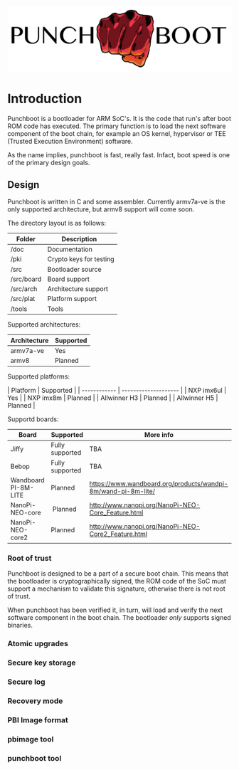 ![PB Logo](doc/pb_logo.png)


# Introduction

Punchboot is a bootloader for ARM SoC's. It is the code that run's after 
boot ROM code has executed. The primary function is to load the next
software component of the boot chain, for example an OS kernel, hypervisor
 or TEE (Trusted Execution Environment) software.

As the name implies, punchboot is fast, really fast. Infact, boot speed
is one of the primary design goals.

## Design

Punchboot is written in C and some assembler. Currently armv7a-ve is the only
supported architecture, but armv8 support will come soon.

The directory layout is as follows:

| Folder       | Description             |
| ------------ | ----------------------- |
| /doc         | Documentation           |
| /pki         | Crypto keys for testing |
| /src         | Bootloader source       |
| /src/board   | Board support           |
| /src/arch    | Architecture support    |
| /src/plat    | Platform support        |
| /tools       | Tools                   |

Supported architectures:

| Architecture | Supported               |
| ------------ | ----------------------- |
| armv7a-ve    | Yes                     |
| armv8        | Planned                 |

Supported platforms:

| Platform     | Supported            |
| ------------ | -------------------- |
| NXP imx6ul   | Yes                  |
| NXP imx8m    | Planned              |
| Allwinner H3 | Planned              |
| Allwinner H5 | Planned              |

Supportd boards:

| Board                | Supported               | More info |
| -------------------- | ----------------------- | --------- |
| Jiffy                | Fully supported         | TBA       |
| Bebop                | Fully supported         | TBA       |
| Wandboard PI-8M-LITE | Planned                 | https://www.wandboard.org/products/wandpi-8m/wand-pi-8m-lite/ |
| NanoPi-NEO-core      | Planned                 | http://www.nanopi.org/NanoPi-NEO-Core_Feature.html |
| NanoPi-NEO-core2     | Planned                 | http://www.nanopi.org/NanoPi-NEO-Core2_Feature.html |


### Root of trust

Punchboot is designed to be a part of a secure boot chain. This means that
the bootloader is cryptographically signed, the ROM code of the SoC must
support a mechanism to validate this signature, otherwise there is not
root of trust.

When punchboot has been verified it, in turn, will load and verify the next
software component in the boot chain. The bootloader _only_ supports signed
binaries. 

### Atomic upgrades
### Secure key storage
### Secure log
### Recovery mode
### PBI Image format
### pbimage tool
### punchboot tool

